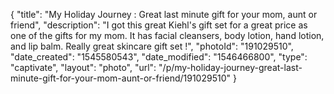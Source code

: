 {
    "title": "My Holiday Journey : Great last minute gift for your mom, aunt or friend",
    "description": "I got this great Kiehl's gift set for a great price as one of the gifts for my mom. It has facial cleansers, body lotion, hand lotion, and lip balm. Really great skincare gift set !",
    "photoId": "191029510",
    "date_created": "1545580543",
    "date_modified": "1546466800",
    "type": "captivate",
    "layout": "photo",
    "url": "\/p\/my-holiday-journey-great-last-minute-gift-for-your-mom-aunt-or-friend\/191029510"
}